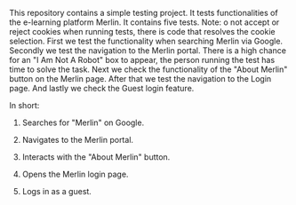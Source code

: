 This repository contains a simple testing project. It tests functionalities of the e-learning platform Merlin. It contains five tests. Note: o not accept or reject cookies when running tests, there is code that resolves the cookie selection. First we test the functionality when searching Merlin via Google. Secondly we test the navigation to the Merlin portal. There is a high chance for an "I Am Not A Robot" box to appear, the person running the test has time to solve the task. Next we check the functionality of the "About Merlin" button on the Merlin page. After that we test the navigation to the Login page. And lastly we check the Guest login feature. 

In short: 

1. Searches for "Merlin" on Google.

2. Navigates to the Merlin portal.

3. Interacts with the "About Merlin" button.

4. Opens the Merlin login page.

5. Logs in as a guest.
